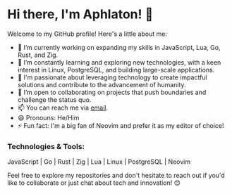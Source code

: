 # Hi there, I'm Aphlaton! 👋

Welcome to my GitHub profile! Here's a little about me:

- 🔭 I’m currently working on expanding my skills in JavaScript, Lua, Go, Rust, and Zig.
- 🌱 I’m constantly learning and exploring new technologies, with a keen interest in Linux, PostgreSQL, and building large-scale applications.
- 👀 I'm passionate about leveraging technology to create impactful solutions and contribute to the advancement of humanity.
- 💞️ I’m open to collaborating on projects that push boundaries and challenge the status quo.
- 📫 You can reach me via [email](aphlaton:marwane.souiri.0@gmail.com).
- 😄 Pronouns: He/Him
- ⚡ Fun fact: I'm a big fan of Neovim and prefer it as my editor of choice!

### Technologies & Tools:
JavaScript | Go | Rust | Zig | Lua | Linux | PostgreSQL | Neovim

Feel free to explore my repositories and don't hesitate to reach out if you'd like to collaborate or just chat about tech and innovation! 😊
